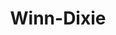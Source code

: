 ---
title: "Winn-Dixie"
url: /fort-walton-beach/winn-dixie-beal-parkway-northwest/
shop: Supermarkt
---